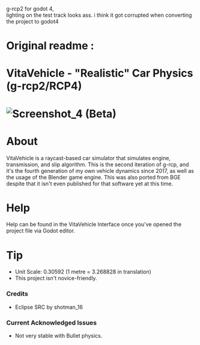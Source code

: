 g-rcp2 for godot 4,  
lighting on the test track looks ass. i think it got corrupted when converting the project to godot4  


# Original readme :  

# VitaVehicle - "Realistic" Car Physics (g-rcp2/RCP4)
# ![Screenshot_4](https://user-images.githubusercontent.com/88580430/201989925-6646ae2a-5a76-429f-bc60-427b23efe5b1.png) (Beta)

# About
VitaVehicle is a raycast-based car simulator that simulates engine, transmission, and slip algorithm. This is the second iteration of g-rcp, and it's the fourth generation of my own vehicle dynamics since 2017, as well as the usage of the Blender game engine. This was also ported from BGE despite that it isn't even published for that software yet at this time.

# Help
Help can be found in the VitaVehicle Interface once you've opened the project file via Godot editor.

# Tip
* Unit Scale: 0.30592 (1 metre = 3.268828 in translation)
* This project isn't novice-friendly.

### Credits
* Eclipse SRC by shotman_16

### Current Acknowledged Issues
* Not very stable with Bullet physics.
